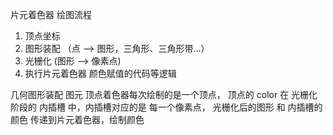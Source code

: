 片元着色器 绘图流程

1. 顶点坐标
2. 图形装配 （点 --> 图形，三角形、三角形带...）
3. 光栅化   (图形 --> 像素点)
4. 执行片元着色器 颜色赋值的代码等逻辑

几何图形装配
图元
顶点着色器每次绘制的是一个顶点， 顶点的 color 在 光栅化 阶段的 内插槽 中，内插槽对应的是 每一个像素点，
光栅化后的图形 和 内插槽的颜色 传递到片元着色器，绘制颜色

